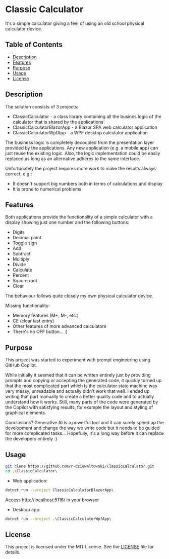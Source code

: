 # Classic Calculator
It's a simple calculator giving a feel of using an old school physical calculator device.

## Table of Contents
- [Description](#description)
- [Features](#features)
- [Purpose](#purpose)
- [Usage](#usage)
- [License](#license)

## Description
The solution consists of 3 projects:
- ClassicCalculator - a class library containing all the busines logic of the calculator that is shared by the applications
- ClassicCalculatorBlazorApp - a Blazor SPA web calculator application
- ClassicCalculatorWpfApp - a WPF desktop calculator application

The business logic is completely decoupled from the presentation layer provided by the applications. Any new application (e.g. a mobile app) can just reuse the existing logic. Also, the logic implementation could be easily replaced as long as an alternative adheres to the same interface.

Unfortunately the project requires more work to make the results always correct, e.g.:
- It doesn't support big numbers both in terms of calculations and display
- It is prone to numerical problems

## Features
Both applications provide the functionality of a simple calculator with a display showing just one number and the following buttons:
- Digits
- Decimal point
- Toggle sign
- Add
- Subtract
- Multiply
- Divide
- Calculate
- Percent
- Sqaure root
- Clear

The behaviour follows quite closely my own physical calculator device.

Missing functionality:
- Memory features (M+, M-, etc.)
- CE (clear last entry)
- Other features of more advanced calculators
- There's no OFF button... :)

## Purpose
This project was started to experiment with prompt engineering using GitHub Copilot.

While initially it seemed that it can be written entirely just by providing prompts and copying or accepting the generated code, it quickly turned up that the most complicated part which is the calculator state machine was very messy, unreadable and actually didn't work that well. I ended up writing that part manually to create a better quality code and to actually understand how it works. Still, many parts of the code were generated by the Copilot with satisfying results, for example the layout and styling of graphical elements.

Conclusions? Generative AI is a powerful tool and it can surely speed up the development and change the way we write code but it needs to be guided for more complicated tasks... Hopefully, it's a long way before it can replace the developers entirely :)

## Usage
```bash
git clone https://github.com/r-dziewaltowski/ClassicCalculator.git
cd .\ClassicCalculator\
```

- Web application:
```bash
dotnet run --project ClassicCalculatorBlazorApp\
```
Access http://localhost:5116/ in your browser

- Desktop app:
```bash
dotnet run --project .\ClassicCalculatorWpfApp\
```

## License
This project is licensed under the MIT License. See the [LICENSE](LICENSE) file for details.

